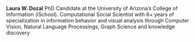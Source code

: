 **Laura W. Dozal** PhD Candidate at the University of Arizona’s College of Information (iSchool). 
Computational Social Scientist with 6+ years of specialization in information behavior and visual analysis through Computer Vision, Natural Language Processings, Graph Science and knowledge discovery




<!-- Developer Portfolio Landing Page Template

### Introduction

Use this template if you need a quick developer / data science portfolio! Based on a Minimal Jekyll theme for GitHub Pages.

[1] Jekyll theme "Minimal" for GitHub Pages: https://github.com/pages-themes/minimal (CC0 1.0 Universal License)
<br>[2] Dummy photo via: https://pixabay.com/photos/man-male-adult-person-caucasian-1209494/ (Pixabay License)
<br>[3] Dummy thumbnail image created by rawpixel.com: https://www.freepik.com/free-vector/set-elements-infographic_2807573.htm (Standard Freepik License)

help from: <br>
https://github.com/evanca/quick-portfolio <br>
https://github.com/mattschapman/mattschapman.github.io
 -->
